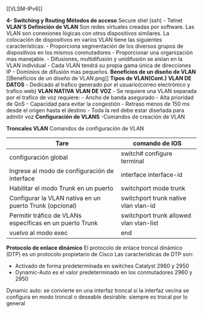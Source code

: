 [[VLSM-IPv6]]

**4- Switching y Routing**
	**Métodos de acceso**
		Secure shel (ssh)
		-  Telnet
	**VLAN'S**
		**Definición de VLAN**
			Son redes virtuales creadas por software.
			Las VLAN son conexiones lógicas con otros dispositivos similares. La colocación de dispositivos en varios VLAN tiene las siguientes características: 
				- Proporciona segmentación de los diversos grupos de dispositivos en los mismos conmutadores
				- Proporcionar una organización mas manejable.
					- Difusiones, multidifusión y unidifusión se aíslan en la VLAN individual
					- Cada VLAN tendrá su propia gama única de direcciones IP
					- Dominios de difusión mas pequeños.
		**Beneficios de un diseño de VLAN**
			[[Beneficios de un diseño de VLAN.png]]
		**Tipos de VLAN(Cont.)**
			**VLAN DE DATOS**
				- Dedicado al trafico generado por el usuario(correo electrónico y trafico web)
			**VLAN NATIVA**
			**VLAN  DE VOZ**
				- Se requiere una VLAN separada por el trafico de voz requiere:
					- Ancho de banda asegurado
					- Alta prioridad de QoS
					- Capacidad para evitar la congestión
					- Retraso menos de 150 ms desde el origen hasta el destino
				- Toda la red debe estar diseñada para admitir voz
	**Configuración de VLANS**
		-Comandos de creación de VLAN


**Troncales VLAN**
Comandos de configuración de VLAN

| Tare                                                     | comando de IOS                          |
| -------------------------------------------------------- | --------------------------------------- |
| configuración global                                     | switch# configure terminal              |
| Ingrese al modo de configuración de interface            | interface interface-id                  |
| Habilitar el modo Trunk en un puerto                     | switchport mode trunk                   |
| Configurar la VLAN nativa en un puerto Trunk (opcional)  | switchport trunk native vlan vlan-id    |
| Permitir tráfico de VLANs específicas en un puerto Trunk | switchport trunk allowed vlan vlan-list |
| vuelvo al modo exec                                      | end                                     |
**Protocolo de enlace dinámico**
El protocolo de enlace troncal dinámico (DTP) es un protocolo propietario de Cisco
Las características de DTP son:
- Activado de forma predeterminada en switches Catalyst 2960 y 2950
- Dynamic-Auto es el valor predeterminado en los conmutadores 2960 y 2950

Dynamic auto: se convierte en una interfaz troncal si la interfaz vecina se configura en modo troncal o deseable
desirable: siempre es trocal por lo general 